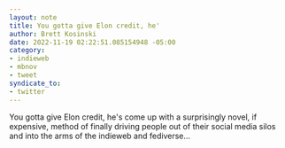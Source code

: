```yaml
---
layout: note
title: You gotta give Elon credit, he'
author: Brett Kosinski
date: 2022-11-19 02:22:51.085154948 -05:00
category:
- indieweb
- mbnov
- tweet
syndicate_to:
- twitter
---
```

You gotta give Elon credit, he's come up with a surprisingly novel, if expensive, method of finally driving people out of their social media silos and into the arms of the indieweb and fediverse...